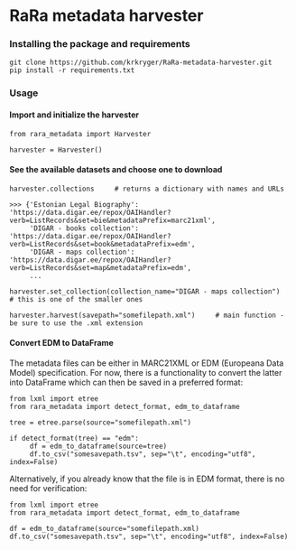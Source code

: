 # RaRa metadata harvester

### Installing the package and requirements
```
git clone https://github.com/krkryger/RaRa-metadata-harvester.git
pip install -r requirements.txt
```

### Usage

#### Import and initialize the harvester
```
from rara_metadata import Harvester

harvester = Harvester()
```

#### See the available datasets and choose one to download
```
harvester.collections     # returns a dictionary with names and URLs

>>> {'Estonian Legal Biography': 'https://data.digar.ee/repox/OAIHandler?verb=ListRecords&set=bie&metadataPrefix=marc21xml',
     'DIGAR - books collection': 'https://data.digar.ee/repox/OAIHandler?verb=ListRecords&set=book&metadataPrefix=edm',
     'DIGAR - maps collection': 'https://data.digar.ee/repox/OAIHandler?verb=ListRecords&set=map&metadataPrefix=edm',
     ...
     
harvester.set_collection(collection_name="DIGAR - maps collection")     # this is one of the smaller ones

harvester.harvest(savepath="somefilepath.xml")     # main function - be sure to use the .xml extension
```

#### Convert EDM to DataFrame
The metadata files can be either in MARC21XML or EDM (Europeana Data Model) specification. For now, there is a functionality to convert the latter into DataFrame which can then be saved in a preferred format:
```
from lxml import etree
from rara_metadata import detect_format, edm_to_dataframe

tree = etree.parse(source="somefilepath.xml")

if detect_format(tree) == "edm":
     df = edm_to_dataframe(source=tree)
     df.to_csv("somesavepath.tsv", sep="\t", encoding="utf8", index=False)
```

Alternatively, if you already know that the file is in EDM format, there is no need for verification:
```
from lxml import etree
from rara_metadata import detect_format, edm_to_dataframe

df = edm_to_dataframe(source="somefilepath.xml)
df.to_csv("somesavepath.tsv", sep="\t", encoding="utf8", index=False)
```
